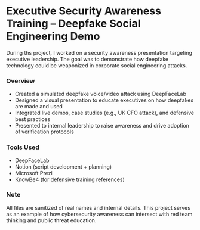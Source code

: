 # Executive Security Awareness Training – Deepfake Social Engineering Demo

During ths project, I worked on a security awareness presentation targeting executive leadership. The goal was to demonstrate how deepfake technology could be weaponized in corporate social engineering attacks.

### Overview

- Created a simulated deepfake voice/video attack using DeepFaceLab
- Designed a visual presentation to educate executives on how deepfakes are made and used
- Integrated live demos, case studies (e.g., UK CFO attack), and defensive best practices
- Presented to internal leadership to raise awareness and drive adoption of verification protocols

### Tools Used

- DeepFaceLab
- Notion (script development + planning)
- Microsoft Prezi
- KnowBe4 (for defensive training references)

### Note

All files are sanitized of real names and internal details. This project serves as an example of how cybersecurity awareness can intersect with red team thinking and public threat education.
